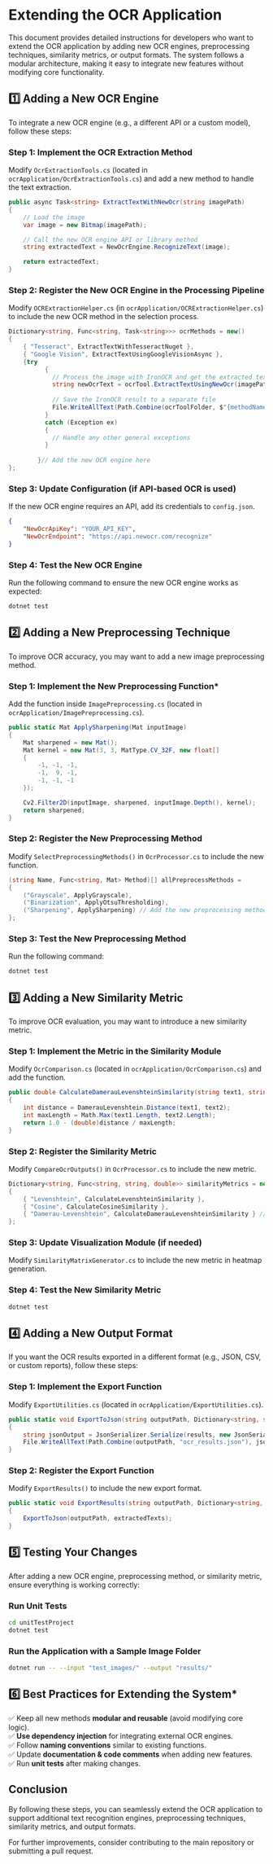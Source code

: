 # Extending the OCR Application  

This document provides detailed instructions for developers who want to extend the OCR application by adding new OCR engines, preprocessing techniques, similarity metrics, or output formats. The system follows a modular architecture, making it easy to integrate new features without modifying core functionality.  

## 1️⃣ Adding a New OCR Engine 

To integrate a new OCR engine (e.g., a different API or a custom model), follow these steps:  

### Step 1: Implement the OCR Extraction Method
Modify `OcrExtractionTools.cs` (located in `ocrApplication/OcrExtractionTools.cs`) and add a new method to handle the text extraction.  

```csharp
public async Task<string> ExtractTextWithNewOcr(string imagePath)
{
    // Load the image
    var image = new Bitmap(imagePath);

    // Call the new OCR engine API or library method
    string extractedText = NewOcrEngine.RecognizeText(image);

    return extractedText;
}
```

### Step 2: Register the New OCR Engine in the Processing Pipeline
Modify `OCRExtractionHelper.cs` (in `ocrApplication/OCRExtractionHelper.cs`) to include the new OCR method in the selection process.  

```csharp
Dictionary<string, Func<string, Task<string>>> ocrMethods = new()
{
    { "Tesseract", ExtractTextWithTesseractNuget },
    { "Google Vision", ExtractTextUsingGoogleVisionAsync },
    {try
          {
            // Process the image with IronOCR and get the extracted text
            string newOcrText = ocrTool.ExtractTextUsingNewOcr(imagePath);
         
            // Save the IronOCR result to a separate file
            File.WriteAllText(Path.Combine(ocrToolFolder, $"{methodName}_new_ocr.txt"), newOcrText);
          }
          catch (Exception ex)
          {
            // Handle any other general exceptions
          } 
          
        }// Add the new OCR engine here
};
```

### Step 3: Update Configuration (if API-based OCR is used)
If the new OCR engine requires an API, add its credentials to `config.json`.  

```json
{
    "NewOcrApiKey": "YOUR_API_KEY",
    "NewOcrEndpoint": "https://api.newocr.com/recognize"
}
```

### Step 4: Test the New OCR Engine
Run the following command to ensure the new OCR engine works as expected:  

```bash
dotnet test
```

## 2️⃣ Adding a New Preprocessing Technique

To improve OCR accuracy, you may want to add a new image preprocessing method.  

### Step 1: Implement the New Preprocessing Function*
Add the function inside `ImagePreprocessing.cs` (located in `ocrApplication/ImagePreprocessing.cs`).  

```csharp
public static Mat ApplySharpening(Mat inputImage)
{
    Mat sharpened = new Mat();
    Mat kernel = new Mat(3, 3, MatType.CV_32F, new float[]
    {
        -1, -1, -1,
        -1,  9, -1,
        -1, -1, -1
    });

    Cv2.Filter2D(inputImage, sharpened, inputImage.Depth(), kernel);
    return sharpened;
}
```

### Step 2: Register the New Preprocessing Method
Modify `SelectPreprocessingMethods()` in `OcrProcessor.cs` to include the new function.  

```csharp
(string Name, Func<string, Mat> Method)[] allPreprocessMethods =
{
    ("Grayscale", ApplyGrayscale),
    ("Binarization", ApplyOtsuThresholding),
    ("Sharpening", ApplySharpening) // Add the new preprocessing method here
};
```

### Step 3: Test the New Preprocessing Method
Run the following command:  

```bash
dotnet test
```

## **3️⃣ Adding a New Similarity Metric**  

To improve OCR evaluation, you may want to introduce a new similarity metric.  

### Step 1: Implement the Metric in the Similarity Module
Modify `OcrComparison.cs` (located in `ocrApplication/OcrComparison.cs`) and add the function.  

```csharp
public double CalculateDamerauLevenshteinSimilarity(string text1, string text2)
{
    int distance = DamerauLevenshtein.Distance(text1, text2);
    int maxLength = Math.Max(text1.Length, text2.Length);
    return 1.0 - (double)distance / maxLength;
}
```

### Step 2: Register the Similarity Metric  
Modify `CompareOcrOutputs()` in `OcrProcessor.cs` to include the new metric.  

```csharp
Dictionary<string, Func<string, string, double>> similarityMetrics = new()
{
    { "Levenshtein", CalculateLevenshteinSimilarity },
    { "Cosine", CalculateCosineSimilarity },
    { "Damerau-Levenshtein", CalculateDamerauLevenshteinSimilarity } // Add new metric here
};
```

### Step 3: Update Visualization Module (if needed)  
Modify `SimilarityMatrixGenerator.cs` to include the new metric in heatmap generation.  

### Step 4: Test the New Similarity Metric
```bash
dotnet test
```

## 4️⃣ Adding a New Output Format  

If you want the OCR results exported in a different format (e.g., JSON, CSV, or custom reports), follow these steps:  

### Step 1: Implement the Export Function
Modify `ExportUtilities.cs` (located in `ocrApplication/ExportUtilities.cs`).  

```csharp
public static void ExportToJson(string outputPath, Dictionary<string, string> results)
{
    string jsonOutput = JsonSerializer.Serialize(results, new JsonSerializerOptions { WriteIndented = true });
    File.WriteAllText(Path.Combine(outputPath, "ocr_results.json"), jsonOutput);
}
```

### Step 2: Register the Export Function  
Modify `ExportResults()` to include the new export format.  

```csharp
public static void ExportResults(string outputPath, Dictionary<string, string> extractedTexts)
{
    ExportToJson(outputPath, extractedTexts);
}
```

## 5️⃣ Testing Your Changes  

After adding a new OCR engine, preprocessing method, or similarity metric, ensure everything is working correctly:  

### **Run Unit Tests**  
```bash
cd unitTestProject
dotnet test
```

### **Run the Application with a Sample Image Folder**  
```bash
dotnet run -- --input "test_images/" --output "results/"
```

## 6️⃣ Best Practices for Extending the System*

✅ Keep all new methods **modular and reusable** (avoid modifying core logic).  
✅ **Use dependency injection** for integrating external OCR engines.  
✅ Follow **naming conventions** similar to existing functions.  
✅ Update **documentation & code comments** when adding new features.  
✅ Run **unit tests** after making changes.  

## Conclusion

By following these steps, you can seamlessly extend the OCR application to support additional text recognition engines, preprocessing techniques, similarity metrics, and output formats.  

For further improvements, consider contributing to the main repository or submitting a pull request.
